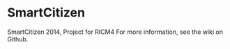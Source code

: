 SmartCitizen
============

SmartCitizen 2014, Project for RICM4
For more information, see the wiki on Github.
